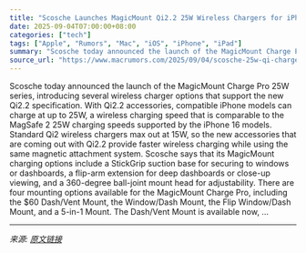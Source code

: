 ```yaml
---
title: "Scosche Launches MagicMount Qi2.2 25W Wireless Chargers for iPhone"
date: 2025-09-04T07:00:00+08:00
categories: ["tech"]
tags: ["Apple", "Rumors", "Mac", "iOS", "iPhone", "iPad"]
summary: "Scosche today announced the launch of the MagicMount Charge Pro 25W series, introducing several wireless charger options that support the new Qi2.2 specification. With Qi2.2 accessories, compatible iP"
source_url: "https://www.macrumors.com/2025/09/04/scosche-25w-qi-chargers/"
---
```


Scosche today announced the launch of the MagicMount Charge Pro 25W series, introducing several wireless charger options that support the new Qi2.2 specification. With Qi2.2 accessories, compatible iPhone models can charge at up to 25W, a wireless charging speed that is comparable to the MagSafe 2 25W charging speeds supported by the iPhone 16 models. Standard Qi2 wireless chargers max out at 15W, so the new accessories that are coming out with Qi2.2 provide faster wireless charging while using the same magnetic attachment system. Scosche says that its MagicMount charging options include a StickGrip suction base for securing to windows or dashboards, a flip-arm extension for deep dashboards or close-up viewing, and a 360-degree ball-joint mount head for adjustability. There are four mounting options available for the MagicMount Charge Pro, including the &#36;60 Dash/Vent Mount, the Window/Dash Mount, the Flip Window/Dash Mount, and a 5-in-1 Mount. The Dash/Vent Mount is available now, ...

---

*来源: [原文链接](https://www.macrumors.com/2025/09/04/scosche-25w-qi-chargers/)*
